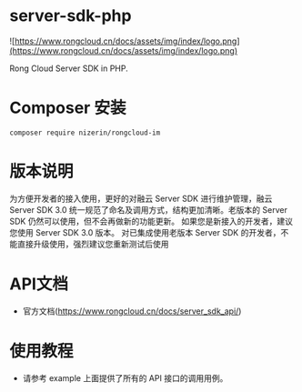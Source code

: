 server-sdk-php
=================
![https://www.rongcloud.cn/docs/assets/img/index/logo.png](https://www.rongcloud.cn/docs/assets/img/index/logo.png)

Rong Cloud Server SDK in PHP.

# Composer 安装
```
composer require nizerin/rongcloud-im
```

# 版本说明
为方便开发者的接入使用，更好的对融云 Server SDK 进行维护管理，融云 Server SDK 3.0 统一规范了命名及调用方式，结构更加清晰。老版本的 Server SDK 仍然可以使用，但不会再做新的功能更新。
如果您是新接入的开发者，建议您使用 Server SDK 3.0 版本。 对已集成使用老版本 Server SDK 的开发者，不能直接升级使用，强烈建议您重新测试后使用
# API文档
- 官方文档(https://www.rongcloud.cn/docs/server_sdk_api/)

# 使用教程
* 请参考 example 上面提供了所有的 API 接口的调用用例。


